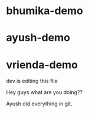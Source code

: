 # bhumika-demo

# ayush-demo

# vrienda-demo

dev is editing this file

Hey guys what are you doing??

Ayush did everything in git.